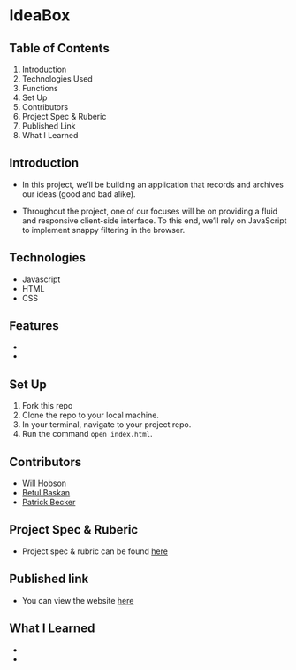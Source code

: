 # IdeaBox

## Table of Contents

1. Introduction
2. Technologies Used
3. Functions
4. Set Up
5. Contributors
6. Project Spec & Ruberic
7. Published Link
8. What I Learned

## Introduction

 - In this project, we’ll be building an application that records and archives our ideas (good and bad alike).

 - Throughout the project, one of our focuses will be on providing a fluid and responsive client-side interface. To this end, we’ll rely on JavaScript to implement snappy filtering in the browser.

## Technologies

  - Javascript
  - HTML
  - CSS

## Features
  -
  -

## Set Up

  1. Fork this repo
  2. Clone the repo to your local machine.
  3. In your terminal, navigate to your project repo.
  4. Run the command `open index.html`.

## Contributors

  - [Will Hobson](www.linkedin.com/in/william-hobson-96b78b190)
  - [Betul Baskan](www.linkedin.com/in/betul-baskan-9835481b9)
  - [Patrick Becker](www.linkedin.com/in/patrick-becker-1960ba7a)

## Project Spec & Ruberic

  - Project spec & rubric can be found [here](https://frontend.turing.edu/projects/module-1/ideabox-group-v2.html)

## Published link
  - You can view the website [here](https://willhobson85.github.io/Ideabox/)

## What I Learned
  -
  -
